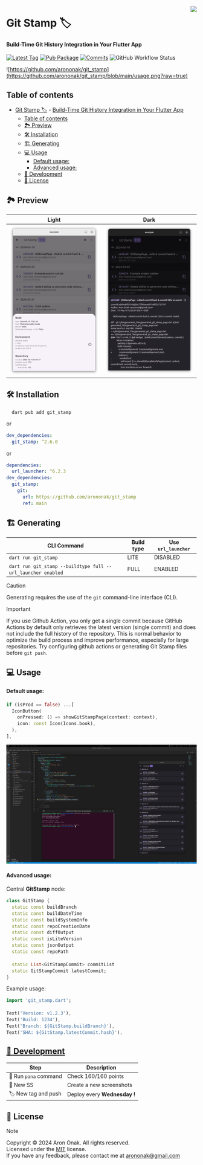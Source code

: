[<img src="https://www.gov.pl/photo/f98cae42-2b90-4596-904c-752278f85606" height="100" align="right">](https://www.gov.pl/web/rolnictwo/produkt-polski1)

# Git Stamp 🏷

#### Build-Time Git History Integration in Your Flutter App

[![Latest Tag](https://img.shields.io/github/v/tag/arononak/git_stamp?labelColor=orange&color=white)](https://github.com/arononak/git_stamp/tags)
[![Pub Package](https://img.shields.io/pub/v/git_stamp.svg?labelColor=purple&color=white)](https://pub.dev/packages/git_stamp)
[![Commits](https://img.shields.io/github/commit-activity/m/arononak/git_stamp?labelColor=blue&color=white)](https://github.com/arononak/git_stamp/graphs/contributors)
![GitHub Workflow Status](https://img.shields.io/github/actions/workflow/status/arononak/git_stamp/.github%2Fworkflows%2Fpublish.yml?labelColor=yellow&color=white)

<!-- https://carbon.now.sh/ -->
![https://github.com/arononak/git_stamp](https://github.com/arononak/git_stamp/blob/main/usage.png?raw=true)

## Table of contents
  
- [Git Stamp 🏷](#git-stamp-)
      - [Build-Time Git History Integration in Your Flutter App](#build-time-git-history-integration-in-your-flutter-app)
  - [Table of contents](#table-of-contents)
  - [🏞️ Preview](#️-preview)
  - [🛠️ Installation](#️-installation)
  - [🏗️ Generating](#️-generating)
  - [💻 Usage](#-usage)
      - [Default usage:](#default-usage)
      - [Advanced usage:](#advanced-usage)
  - [🔧 Development](#-development)
  - [📝 License](#-license)

## 🏞️ Preview

|                                      Light                                      |                                      Dark                                      |
| :-----------------------------------------------------------------------------: | :----------------------------------------------------------------------------: |
| ![](https://github.com/arononak/git_stamp/blob/main/preview_light.png?raw=true) | ![](https://github.com/arononak/git_stamp/blob/main/preview_dark.png?raw=true) |

## 🛠️ Installation

```
  dart pub add git_stamp
```

or

```yaml
dev_dependencies:
  git_stamp: ^2.6.0
```

or

```yaml
dependencies:
  url_launcher: ^6.2.3
dev_dependencies:
  git_stamp:
    git:
      url: https://github.com/arononak/git_stamp
      ref: main
```

## 🏗️ Generating

| CLI Command                                                  | Build type | Use ```url_launcher``` |
| ------------------------------------------------------------ | ---------- | ---------------------- |
| `dart run git_stamp`                                         | LITE       | DISABLED               |
| `dart run git_stamp --buildtype full --url_launcher enabled` | FULL       | ENABLED                |

> [!CAUTION]
> Generating requires the use of the `git` command-line interface (CLI).

> [!IMPORTANT]  
> If you use Github Action, you only get a single commit because GitHub Actions by default only retrieves the latest version (single commit) and does not include the full history of the repository. This is normal behavior to optimize the build process and improve performance, especially for large repositories. Try configuring github actions or generating Git Stamp files before `git push`.

## 💻 Usage

#### Default usage:

```dart
if (isProd == false) ...[
  IconButton(
    onPressed: () => showGitStampPage(context: context),
    icon: const Icon(Icons.book),
  ),
],
```

![](https://github.com/arononak/git_stamp/blob/main/development.png?raw=true)

#### Advanced usage:

Central **GitStamp** node:

```dart
class GitStamp {
  static const buildBranch
  static const buildDateTime
  static const buildSystemInfo
  static const repoCreationDate
  static const diffOutput
  static const isLiteVersion
  static const jsonOutput
  static const repoPath

  static List<GitStampCommit> commitList
  static GitStampCommit latestCommit;
}
```

Example usage:

```dart
import 'git_stamp.dart';

Text('Version: v1.2.3'),
Text('Build: 1234'),
Text('Branch: ${GitStamp.buildBranch}'),
Text('SHA: ${GitStamp.latestCommit.hash}'),
```

## [🔧 Development](./TODO.md)

| Step                    | Description                  |
| ----------------------- | ---------------------------- |
| 🔧 Run `pana` command   | Check 160/160 points         |
| 📸 New SS               | Create a new screenshots     |
| 🏷️ New tag and push     | Deploy every **Wednesday !** |

## 📝 License

> [!NOTE]
> Copyright © 2024 Aron Onak. All rights reserved.<br>
> Licensed under the [MIT](LICENSE) license.<br>
> If you have any feedback, please contact me at arononak@gmail.com
